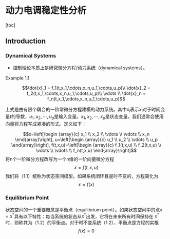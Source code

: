 # 动力电调稳定性分析

[toc]

## Introduction

### Dynamical Systems

* 控制理论本质上是研究微分方程/动力系统（dynamical systems）。

Example 1.1

$$\dot{x}_1 = f_1(t,x_1,\cdots,x_n,u_1,\cdots,u_p)\\
\dot{x}_2 = f_2(t,x_1,\cdots,x_n,u_1,\cdots,u_p)\\
 \vdots \\
\dot{x}_n = f_n(t,x_1,\cdots,x_n,u_1,\cdots,u_p)$$

上式是由有限个耦合的一阶常微分方程建模的动力系统。其中$\dot{x}_i$表示$x_i$对于时间变量$t$的导数，$u_1,u_2,\cdots,u_p$是输入变量。$x_1,x_2,\cdots,x_p$是状态变量。我们通常会使用向量将方程写成紧凑的形式。定义如下：

$$x=\left[\begin {array}{c}
x_1 \\
x_2 \\
\vdots \\
\vdots \\
x_n
\end{array}\right],
u=\left[\begin {array}{c}
u_1 \\
u_2 \\
\vdots \\
u_p
\end{array}\right],
f(t,x,u)=\left[\begin {array}{c}
f_1(t,x,u) \\
f_2(t,x,u) \\
\vdots \\
\vdots \\
f_n(t,x,u)
\end{array}\right]$$
将n个一阶微分方程改写为一个n维的一阶向量微分方程
$$\dot{x} = f(t,x,u)\tag{1.1}$$
我们将（1.1）统称为状态空间模型。如果系统闭环且是时不变的，方程简化为
$$\dot{x} = f(x)\tag{1.2}$$

### Equilibrium Point

状态空间的一个重要概念是平衡点（equilibrium point）。如果状态空间中的点$x = x^*$具有以下特性：每当系统的状态从$x^*$出发，它将在未来所有时间保持在 $x^*$时，则称其为（1.2）的平衡点。对于时不变系统（1.2），平衡点是方程的实根
$$f(x)=0$$